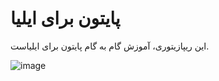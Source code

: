 # پایتون برای ایلیا
این ریپازیتوری، آموزش گام به گام پایتون برای ایلیاست.


![image](https://github.com/mfathi91/python-for-iliya/assets/29010410/054e7eb8-043b-49c7-b7bc-423eeac56dd5)

